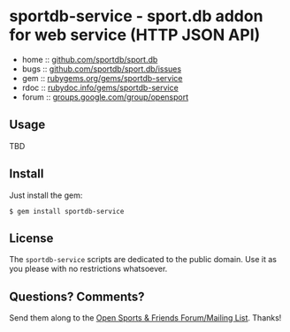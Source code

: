 # sportdb-service - sport.db addon for web service (HTTP JSON API)

* home  :: [github.com/sportdb/sport.db](https://github.com/sportdb/sport.db)
* bugs  :: [github.com/sportdb/sport.db/issues](https://github.com/sportdb/sport.db/issues)
* gem   :: [rubygems.org/gems/sportdb-service](https://rubygems.org/gems/sportdb-service)
* rdoc  :: [rubydoc.info/gems/sportdb-service](http://rubydoc.info/gems/sportdb-service)
* forum :: [groups.google.com/group/opensport](https://groups.google.com/group/opensport)


## Usage

TBD


## Install

Just install the gem:

    $ gem install sportdb-service


## License

The `sportdb-service` scripts are dedicated to the public domain.
Use it as you please with no restrictions whatsoever.


## Questions? Comments?

Send them along to the
[Open Sports & Friends Forum/Mailing List](http://groups.google.com/group/opensport).
Thanks!
